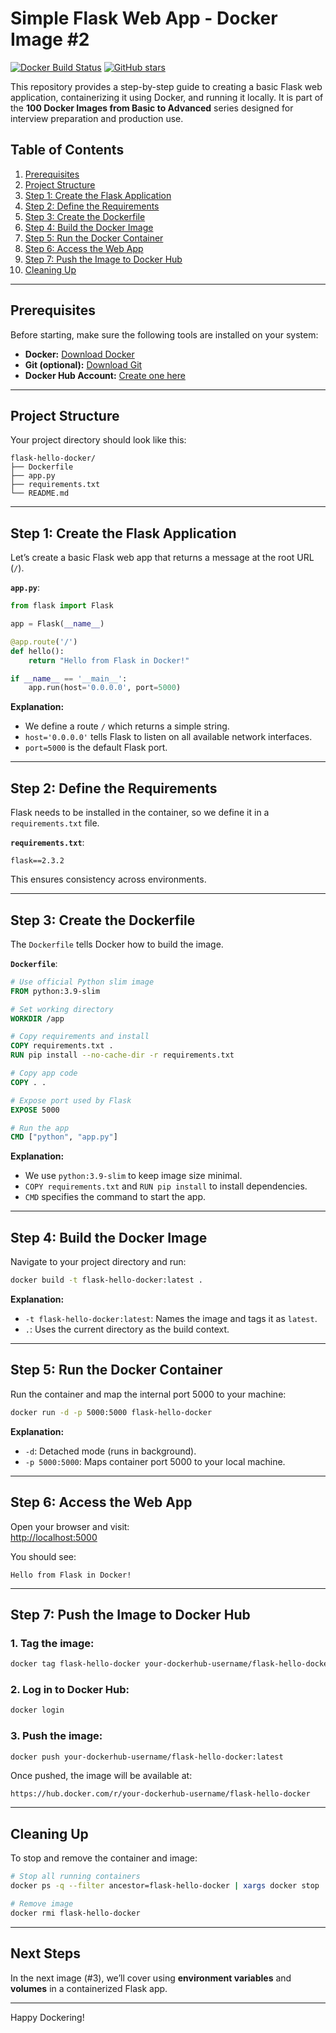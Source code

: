 # Simple Flask Web App - Docker Image #2

[![Docker Build Status](https://img.shields.io/docker/build/your-dockerhub-username/flask-hello-docker.svg?style=flat-square)](https://hub.docker.com/r/your-dockerhub-username/flask-hello-docker/)
[![GitHub stars](https://img.shields.io/github/stars/your-github-username/your-repo-name.svg?style=social&label=Star&maxAge=2592000)](https://github.com/your-github-username/your-repo-name/stargazers/)

This repository provides a step-by-step guide to creating a basic Flask web application, containerizing it using Docker, and running it locally. It is part of the **100 Docker Images from Basic to Advanced** series designed for interview preparation and production use.

## Table of Contents

1. [Prerequisites](#prerequisites)
2. [Project Structure](#project-structure)
3. [Step 1: Create the Flask Application](#step-1-create-the-flask-application)
4. [Step 2: Define the Requirements](#step-2-define-the-requirements)
5. [Step 3: Create the Dockerfile](#step-3-create-the-dockerfile)
6. [Step 4: Build the Docker Image](#step-4-build-the-docker-image)
7. [Step 5: Run the Docker Container](#step-5-run-the-docker-container)
8. [Step 6: Access the Web App](#step-6-access-the-web-app)
9. [Step 7: Push the Image to Docker Hub](#step-7-push-the-image-to-docker-hub)
10. [Cleaning Up](#cleaning-up)

---

## Prerequisites

Before starting, make sure the following tools are installed on your system:

- **Docker:** [Download Docker](https://www.docker.com/get-started)
- **Git (optional):** [Download Git](https://git-scm.com/)
- **Docker Hub Account:** [Create one here](https://hub.docker.com/)

---

## Project Structure

Your project directory should look like this:

```
flask-hello-docker/
├── Dockerfile
├── app.py
├── requirements.txt
└── README.md
```

---

## Step 1: Create the Flask Application

Let’s create a basic Flask web app that returns a message at the root URL (`/`).

**`app.py`**:
```python
from flask import Flask

app = Flask(__name__)

@app.route('/')
def hello():
    return "Hello from Flask in Docker!"

if __name__ == '__main__':
    app.run(host='0.0.0.0', port=5000)
```

**Explanation:**

- We define a route `/` which returns a simple string.
- `host='0.0.0.0'` tells Flask to listen on all available network interfaces.
- `port=5000` is the default Flask port.

---

## Step 2: Define the Requirements

Flask needs to be installed in the container, so we define it in a `requirements.txt` file.

**`requirements.txt`**:
```
flask==2.3.2
```

This ensures consistency across environments.

---

## Step 3: Create the Dockerfile

The `Dockerfile` tells Docker how to build the image.

**`Dockerfile`**:
```dockerfile
# Use official Python slim image
FROM python:3.9-slim

# Set working directory
WORKDIR /app

# Copy requirements and install
COPY requirements.txt .
RUN pip install --no-cache-dir -r requirements.txt

# Copy app code
COPY . .

# Expose port used by Flask
EXPOSE 5000

# Run the app
CMD ["python", "app.py"]
```

**Explanation:**

- We use `python:3.9-slim` to keep image size minimal.
- `COPY requirements.txt` and `RUN pip install` to install dependencies.
- `CMD` specifies the command to start the app.

---

## Step 4: Build the Docker Image

Navigate to your project directory and run:

```bash
docker build -t flask-hello-docker:latest .
```

**Explanation:**

- `-t flask-hello-docker:latest`: Names the image and tags it as `latest`.
- `.`: Uses the current directory as the build context.

---

## Step 5: Run the Docker Container

Run the container and map the internal port 5000 to your machine:

```bash
docker run -d -p 5000:5000 flask-hello-docker
```

**Explanation:**

- `-d`: Detached mode (runs in background).
- `-p 5000:5000`: Maps container port 5000 to your local machine.

---

## Step 6: Access the Web App

Open your browser and visit:  
[http://localhost:5000](http://localhost:5000)

You should see:

```
Hello from Flask in Docker!
```

---

## Step 7: Push the Image to Docker Hub

### 1. Tag the image:

```bash
docker tag flask-hello-docker your-dockerhub-username/flask-hello-docker:latest
```

### 2. Log in to Docker Hub:

```bash
docker login
```

### 3. Push the image:

```bash
docker push your-dockerhub-username/flask-hello-docker:latest
```

Once pushed, the image will be available at:

```
https://hub.docker.com/r/your-dockerhub-username/flask-hello-docker
```

---

## Cleaning Up

To stop and remove the container and image:

```bash
# Stop all running containers
docker ps -q --filter ancestor=flask-hello-docker | xargs docker stop

# Remove image
docker rmi flask-hello-docker
```

---

## Next Steps

In the next image (#3), we’ll cover using **environment variables** and **volumes** in a containerized Flask app.

---

Happy Dockering!
